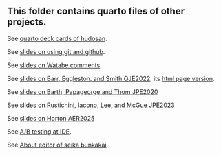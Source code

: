 ## This folder contains quarto files of other projects.

See [quarto deck cards of hudosan](https://seiroito.github.io/QuartoFiles/tests/test2.html).

See [slides on using git and github](http://seiroito.github.io/QuartoFiles/UsingGitAndGithub/UsingGitAndGithub.html).

See [slides on Watabe comments](http://seiroito.github.io/QuartoFiles/Watabe/CommentsOnRefereeResponse_WatabeYangKanasheuski.html).

See [slides on Barr, Eggleston, and Smith QJE2022](http://seiroito.github.io/QuartoFiles/BarrEgglestonSmith/BarrEgglestonSmith2022.html), its [html page version](http://seiroito.github.io/QuartoFiles/WebPageExample/WebPageExample.html).

See [slides on Barth, Papageorge and Thom JPE2020](http://seiroito.github.io/QuartoFiles/BarthPapageorgeThom/BPT.html)

See [slides on Rustichini, Iacono, Lee, and McGue JPE2023](http://seiroito.github.io/QuartoFiles/RustichiniIaconoLeeMcGue/RILM_PGSEdu_SPE2023.html)

See [slides on Horton AER2025](http://seiroito.github.io/QuartoFiles/Horton/Horton2025_slides.html)

See [A/B testing at IDE](http://seiroito.github.io/QuartoFiles/ABIDE/analysis.html).

See [About editor of seika bunkakai](http://seiroito.github.io/QuartoFiles/AboutEditor/AboutEditor.html).

